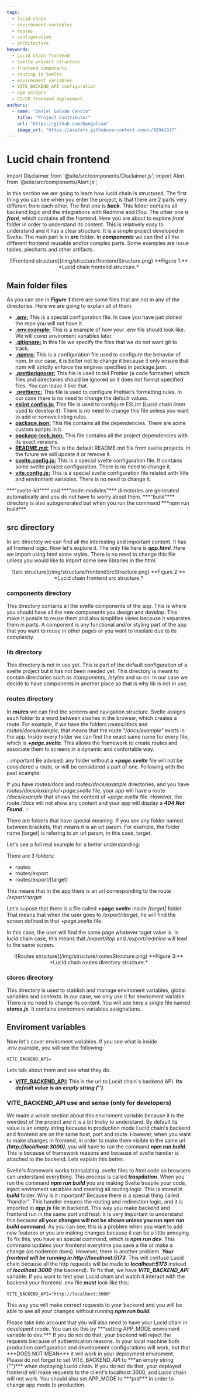 ```yaml
---
tags: 
  - lucid-chain
  - environment-variables
  - routes
  - configuration
  - architecture
keywords:
  - Lucid Chain frontend
  - Svelte project structure
  - frontend components
  - routing in Svelte
  - environment variables
  - VITE_BACKEND_API configuration
  - npm scripts
  - CI/CD frontend deployment
authors: 
  - name: "Daniel Galván Cancio"
    title: "Project Contributor"
    url: "https://github.com/Dangalcan"
    image_url: "https://avatars.githubusercontent.com/u/92941017"
---
```


# Lucid chain frontend

import Disclaimer from '@site/src/components/Disclaimer.js';
import Alert from '@site/src/components/Alert.js';

In this section we are going to learn how lucid chain is structured. The first thing you can see when you enter the project, is that there are 2 parts very different from each other. The first one is ***back***. This folder contains all backend logic and the integrations with Redmine and ITop. The other one is ***front***, which contains all the frontend. Here you are about to explore *front* folder in order to understand its content. This is relatively easy to understand and it has a clear structure. It is a simple project developed in Svelte. The main part is in ***src*** folder. In ***components*** we can find all the different frontend reusable and/or complex parts. Some examples are issue tables, piecharts and other artifacts.

<div align="center">
![Frontend structure](/img/structure/frontendStructure.png)  
**Figure 1:** *Lucid chain frontend structure.*
</div>

## Main folder files

As you can see in ***Figure 1*** there are some files that are not in any of the directories. Here we are going to explain all of them.

+ <u>**.env:**</u> This is a special configuration file. In case you have just cloned the repo you will not have it.
+ <u>**.env.example:**</u> This is a example of how your .env file should look like. We will cover enviroment variables later.
+ <u>**.gitignore:**</u> In this file we specify the files that we do not want git to track.
+ <u>**.npmrc:**</u> This is a configuration file used to configure the behavior of npm. In our case, it is better not to change it because it only ensure that npm will strictly enforce the engines specified in package.json.
+ <u>**.prettierignorer:**</u> This file is used to tell Prettier (a code formatter) which files and directories should be ignored so it does not format specified files. You can leave it like that.
+ <u>**.prettierrc:**</u> This file is used to configure Prettier’s formatting rules. In our case there is no need to change the default values.
+ <u>**eslint.config.js:**</u> This file is used to configure ESLint (Lucid chain linter used to develop it). There is no need to change this file unless you want to add or remove linting rules.
+ <u>**package.json:**</u> This file contains all the dependencies. There are some custom scripts in it.
+ <u>**package-lock.json:**</u> This file contains all the project dependencies with its exact versions.
+ <u>**README.md:**</u> This is the default README.md file from svelte projects. In the future we will update it or remove it.
+ <u>**svelte.config.js:**</u> This is a special svelte configuration file. It contains some svelte project configuration. There is no need to change it.
+ <u>**vite.config.js:**</u> This is a special svelte configuration file related with Vite and enviroment variables. There is no need to change it.

<Disclaimer>
***"svelte-kit"*** and ***"node-modules"*** directories are generated automatically and you do not have to worry about them. ***"build"*** directory is also autogenerated but when you run the command ***npm run build***.
</Disclaimer>

## src directory

In src directoty we can find all the interesting and important content. It has all frontend logic. Now let's explore it. The only file here is ***app.html***. Here we import using html some styles. There is no need to change this file unless you would like to import some new libraries in the html.

<div align="center">
![src structure](/img/structure/frontendSrcStructure.png)  
**Figure 2:** *Lucid chain frontend src structure.*
</div>

### components directory

This directory contains all the svelte components of the app. This is where you should have all the new components you design and develop. This make it possile to reuse them and also simplifies views because it separates them in parts. A component is any functional and/or styling part of the app that you want to reuse in other pages or you want to insolate due to its complexity.

### lib directory

This directory is not in use yet. This is part of the default configuration of a svelte project but it has not been needed yet. This directory is meant to contain directories such as */components*, */styles* and so on. In our case we decide to have components in another place so that is why lib is not in use.

### routes directory

In ***routes*** we can find the screens and navigation structure. Svelte assigns each folder to a word between slashes in the browser, which creates a route. For example, if we have the folders *routes/docs* and *routes/docs/example*, that means that the route *"/docs/example"* exists in the app. Inside every folder we can find the exact same name for every file, which is ***+page.svelte***. This allows the framework to create routes and associate them to screens in a dynamic and confortable way.

:::important
Be advised: any folder without a ***+page.svelte*** file will not be considered a route, or will be considered a part of one. Following with the past ecample:

If you have *routes/docs*  and *routes/docs/example* directories, and you have *routes/docs/example/+page.svelte* file, your app will have a route */docs/example* that shows the content of *+page.svelte* file. However, the route */docs* will not show any content and your app will display a ***404 Not Found***.
:::

There are folders that have special meaning. If you see any folder named between brackets, that means it is an url param. For example, the folder name [target] is refering to an url param, in this case, target.

Let's see a full real example for a better understanding:

There are 3 folders:

+ routes
+ routes/export
+ routes/export/[target]

This means that in the app there is an url corresponding to the route */export/:target*

Let's supose that there is a file called **+page.svelte** inside *[target]* folder. That means that when the user goes to */export/:target*, he will find the screen defined in that *+page.svelte* file.

In this case, the user will find the same page whatever taget value is. In lucid chain case, this means that */export/itop* and */export/redmine* will lead to the same screen.

<div align="center">
![Routes structure](/img/structure/routesStrcuture.png)  
**Figure 3:** *Lucid chain routes directory structure.*
</div>

### stores directory

This directory is used to stablish and manage enviroment variables, global variables and contexts. In our case, we only use it for enviroment variable. There is no need to change its content. You will see here a single file named ***stores.js***. It contains enviroment variables assignations.

## Enviroment variables

Now let's cover enviroment variables. If you see what is inside .env.example, you will see the following:

```.env
VITE_BACKEND_API=
```

Lets talk about them and see what they do.

+ <u>**VITE_BACKEND_API:**</u> This is the url to Lucid chain`s backend API. ***Its default value is an empty string ('')***.

### VITE_BACKEND_API use and sense (only for developers)

We made a whole section about this enviroment variable because it is the weirdest of the project and it is a bit tricky to understand. By default its value is an empty string because in production mode Lucid chain's backend and frontend are on the same host, port and route. However, when you want to make changes in frontend, in order to make them visible in the same url ***(http://localhost:3000)***, you will have to run the command ***npm run build***. This is because of framework reasons and because of svelte handler is attached to the backend. Lets explain this better.

Svelte's framework works transalating *.svelte* files to *html* code so browsers can understand everything. This process is called ***traspilation***. When you run the command ***npm run build*** you are making Svelte traspile your code, inject enviroment variables and creating all routing logic. This is stored in ***build*** folder. Why is it important? Because there is a special thing called "handler". This handler ensures the routing and redirection logic, and it is imported in ***app.js*** file in backend. This way you make backend and frontend run in the same port and host. It is very important to understand this because **all your changes will not be shown unless you run *npm run build* command**. As you can see, this is a problem when you want to add new features or you are making changes because it can be a little annoying. To fix this, you have an special command, which is ***npm run dev***. This command updates your frontend everytime you save a file or make a change (as nodemon does). However, there is another problem. ***Your frontend will be running in http://localhost:5173***. This will confuse Lucid chain because all the http requests will be made to ***localhost:5173*** instead of ***localhost:3000*** (the backend). To fix that, we have ***VITE_BACKEND_API*** variable. If you want to test your Lucid chain and watch it interact with the backend your frontend .env file ***must*** look like this:

```.env
VITE_BACKEND_API="http://localhost:3000"
```

This way you will make correct requests to your backend and you will be able to see all your changes without running ***npm run build***.

<Disclaimer>
Please take into account that you will also need to have your Lucid chain in developent mode. You can do this by ***setting APP_MODE enviroment variable to dev.*** If you do not do that, your backend will reject the requests because of authentication reasons.
</Disclaimer>

<Alert>
In your local machine both production configuration and development configurations will work, but that ***DOES NOT MEAN*** it will work in your deployment enviroment. Please do not forget to set VITE_BACKEND_API to ***an empty string ("")*** when deploying Lucid chain. If you do not do that, your deployed frontend will make requests to the client's localhost:3000, and Lucid chain will not work. You should also set APP_MODE to ***prd*** in order to change app mode to production.
</Alert>
